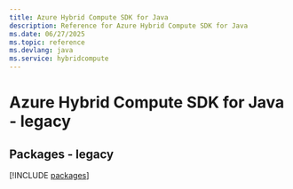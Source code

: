 ```yaml
---
title: Azure Hybrid Compute SDK for Java
description: Reference for Azure Hybrid Compute SDK for Java
ms.date: 06/27/2025
ms.topic: reference
ms.devlang: java
ms.service: hybridcompute
---
```

# Azure Hybrid Compute SDK for Java - legacy
## Packages - legacy
[!INCLUDE [packages](hybrid-compute-index.md)]